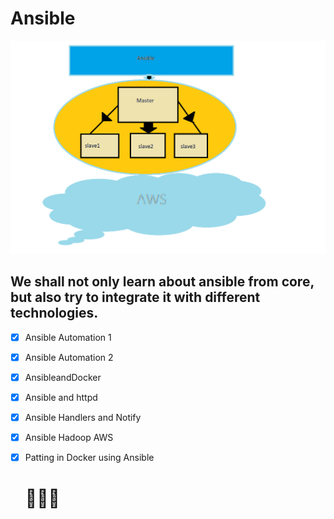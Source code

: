 # Ansible

![](images/overview.png)

## We shall not only learn about ansible from core, but also try to integrate it with different technologies.

- [x] Ansible Automation 1
- [x] Ansible Automation 2
- [x] AnsibleandDocker
- [x] Ansible and httpd
- [x] Ansible Handlers and Notify
- [x] Ansible Hadoop AWS
- [x] Patting in Docker using Ansible
  #  👨🏻‍💻


